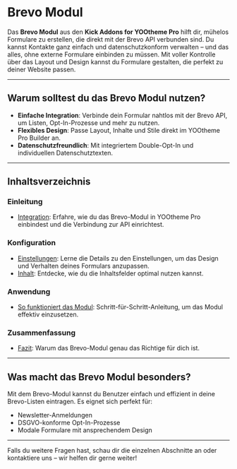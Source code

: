 # Brevo Modul

Das **Brevo Modul** aus den **Kick Addons for YOOtheme Pro** hilft dir, mühelos Formulare zu erstellen, die direkt mit der Brevo API verbunden sind. Du kannst Kontakte ganz einfach und datenschutzkonform verwalten – und das alles, ohne externe Formulare einbinden zu müssen. Mit voller Kontrolle über das Layout und Design kannst du Formulare gestalten, die perfekt zu deiner Website passen.

---

## **Warum solltest du das Brevo Modul nutzen?**
- **Einfache Integration**: Verbinde dein Formular nahtlos mit der Brevo API, um Listen, Opt-In-Prozesse und mehr zu nutzen.
- **Flexibles Design**: Passe Layout, Inhalte und Stile direkt im YOOtheme Pro Builder an.
- **Datenschutzfreundlich**: Mit integriertem Double-Opt-In und individuellen Datenschutztexten.

---

## **Inhaltsverzeichnis**

### **Einleitung**
- [Integration](./integration.md): Erfahre, wie du das Brevo-Modul in YOOtheme Pro einbindest und die Verbindung zur API einrichtest.

### **Konfiguration**
- [Einstellungen](./settings.md): Lerne die Details zu den Einstellungen, um das Design und Verhalten deines Formulars anzupassen.
- [Inhalt](./content.md): Entdecke, wie du die Inhaltsfelder optimal nutzen kannst.

### **Anwendung**
- [So funktioniert das Modul](./how-to-use.md): Schritt-für-Schritt-Anleitung, um das Modul effektiv einzusetzen.

### **Zusammenfassung**
- [Fazit](./conclusion.md): Warum das Brevo-Modul genau das Richtige für dich ist.

---

## **Was macht das Brevo Modul besonders?**
Mit dem Brevo-Modul kannst du Benutzer einfach und effizient in deine Brevo-Listen eintragen. Es eignet sich perfekt für:
- Newsletter-Anmeldungen
- DSGVO-konforme Opt-In-Prozesse
- Modale Formulare mit ansprechendem Design

---

Falls du weitere Fragen hast, schau dir die einzelnen Abschnitte an oder kontaktiere uns – wir helfen dir gerne weiter!

